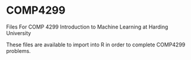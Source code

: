 # COMP4299
Files For COMP 4299 Introduction to Machine Learning at Harding University

These files are available to import into R in order to complete COMP4299 problems.
